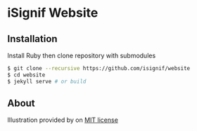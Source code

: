 # iSignif Website

## Installation

Install Ruby then clone repository with submodules

```bash
$ git clone --recursive https://github.com/isignif/website
$ cd website
$ jekyll serve # or build
```

## About

Illustration provided by [](https://undraw.co/) on [MIT license](https://undraw.co/license)
